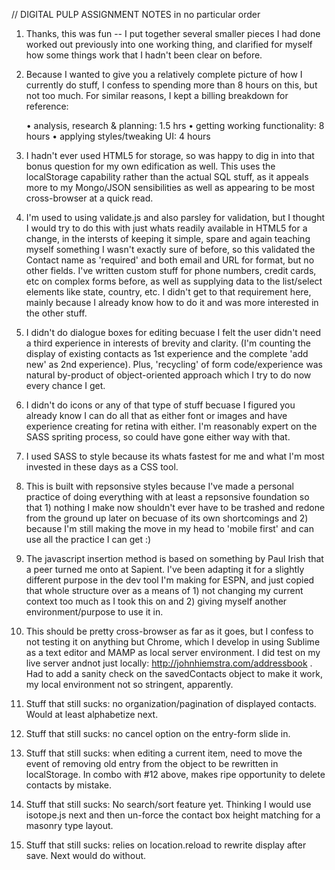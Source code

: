 
// DIGITAL PULP ASSIGNMENT NOTES in no particular order


1. Thanks, this was fun -- I put together several smaller pieces I had done worked out previously into one working thing, and clarified for myself how some things work that I hadn't been clear on before.


2. Because I wanted to give you a relatively complete picture of how I currently do stuff, I confess to spending more than 8 hours on this, but not too much.  For similar reasons, I kept a billing breakdown for reference: 

	• analysis, research & planning: 1.5 hrs
	• getting working functionality: 8 hours
	• applying styles/tweaking UI: 4 hours


3.  I hadn't ever used HTML5 for storage, so was happy to dig in into that bonus question for my own edification as well.  This uses the localStorage capability rather than the actual SQL stuff, as it appeals more to my Mongo/JSON sensibilities as well as appearing to be most cross-browser at a quick read.


4. I'm used to using validate.js and also parsley for validation, but I thought I would try to do this with just whats readily available in HTML5 for a change, in the intersts of keeping it simple, spare and again teaching myself something I wasn't exactly sure of before, so this validated the Contact name as 'required' and both email and URL for format, but no other fields.
I've written custom stuff for phone numbers, credit cards, etc on complex forms before, as well as supplying data to the list/select elements like state, country, etc.  I didn't get to that requirement here, mainly because I already know how to do it and was more interested in the other stuff.


5. I didn't do dialogue boxes for editing becuase I felt the user didn't need a third experience in interests of brevity and clarity. (I'm counting the display of existing contacts as 1st experience and the complete 'add new' as 2nd experience).  Plus, 'recycling' of form code/experience was natural by-product of object-oriented approach which I try to do now every chance I get.

6. I didn't do icons or any of that type of stuff becuase I figured you already know I can do all that as either font or images and have experience creating for retina with either.  I'm reasonably expert on the SASS spriting process, so could have gone either way with that.

7. I used SASS to style because its whats fastest for me and what I'm most invested in these days as a CSS tool.


8. This is built with repsonsive styles because I've made a personal practice of doing everything with at least a repsonsive foundation so that 1) nothing I make now shouldn't ever have to be trashed and redone from the ground up later on becuase of its own shortcomings and 2) because I'm still making the move in my head to 'mobile first' and can use all the practice I can get :)


9. The javascript insertion method is based on something by Paul Irish that a peer turned me onto at Sapient.  I've been adapting it for a slightly different purpose in the dev tool I'm making for ESPN, and just copied that whole structure over as a means of 1) not changing my current context too much as I took this on and 2) giving myself another environment/purpose to use it in.

10. This should be pretty cross-browser as far as it goes, but I confess to not testing it on anything but Chrome, which I develop in using Sublime as a text editor and MAMP as local server environment. I did test on my live server andnot just locally: http://johnhiemstra.com/addressbook .  Had to add a sanity check on the savedContacts object to make it work, my local environment not so stringent, apparently.

11. Stuff that still sucks: no organization/pagination of displayed contacts. Would at least alphabetize next.

12. Stuff that still sucks: no cancel option on the entry-form slide in. 

13. Stuff that still sucks: when editing a current item, need to move the event of removing old entry from the object to be rewritten in localStorage.  In combo with #12 above, makes ripe opportunity to delete contacts by mistake.

14. Stuff that still sucks: No search/sort feature yet.  Thinking I would use isotope.js next and then un-force the contact box height matching for a masonry type layout.

15. Stuff that still sucks: relies on location.reload to rewrite display after save. Next would do without.




